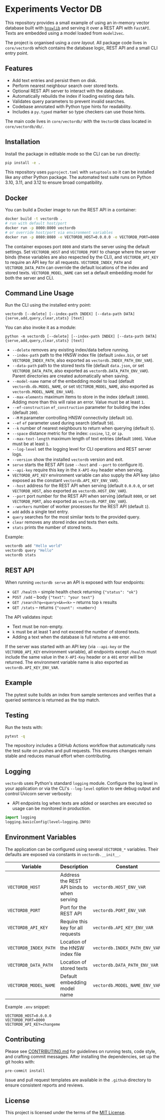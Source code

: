 # Experiments Vector DB

This repository provides a small example of using an in-memory vector
database built with [`hnswlib`](https://github.com/nmslib/hnswlib) and
serving it over a REST API with `FastAPI`.  Texts are embedded using a
model loaded from `model2vec`.

The project is organised using a *core layout*.  All package code lives
in `core/vectordb` which contains the database logic, REST API and a
small CLI entry point.

## Features

- Add text entries and persist them on disk.
- Perform nearest neighbour search over stored texts.
- Optional REST API server to interact with the database.
- Automatically rebuilds the index if loading existing data fails.
- Validates query parameters to prevent invalid searches.
- Codebase annotated with Python type hints for readability.
- Includes a `py.typed` marker so type checkers can use those hints.

The main code lives in `core/vectordb/` with the `VectorDB` class located in
`core/vectordb/db/`.

## Installation

Install the package in editable mode so the CLI can be run directly:

```bash
pip install -e .
```

This repository uses `pyproject.toml` with `setuptools` so it can be installed
like any other Python package. The automated test suite runs on Python 3.10,
3.11, and 3.12 to ensure broad compatibility.

## Docker

You can build a Docker image to run the REST API in a container:

```bash
docker build -t vectordb .
# run with default host/port
docker run -p 8000:8000 vectordb
# or override host/port via environment variables
docker run -p 8080:8080 -e VECTORDB_HOST=0.0.0.0 -e VECTORDB_PORT=8080 vectordb
```

The container exposes port `8000` and starts the server using the default
settings. Set `VECTORDB_HOST` and `VECTORDB_PORT` to change where the server
binds (these variables are also respected by the CLI), and `VECTORDB_API_KEY`
to require an API key for all requests. `VECTORDB_INDEX_PATH` and
`VECTORDB_DATA_PATH` can override the default locations of the index and stored
texts. `VECTORDB_MODEL_NAME` can set a default embedding model for both the
server and CLI.

## Command Line Usage

Run the CLI using the installed entry point:

```
vectordb [--delete] [--index-path INDEX] [--data-path DATA] {serve,add,query,clear,stats} [text]
```

You can also invoke it as a module:

```
python -m vectordb [--delete] [--index-path INDEX] [--data-path DATA] {serve,add,query,clear,stats} [text]
```

- `--delete` removes any existing index/data before running.
- `--index-path` path to the HNSW index file (default `index.bin`, or set
  `VECTORDB_INDEX_PATH`, also exported as `vectordb.INDEX_PATH_ENV_VAR`).
- `--data-path` path to the stored texts file (default `data.json`, or set
  `VECTORDB_DATA_PATH`, also exported as `vectordb.DATA_PATH_ENV_VAR`).
  Parent directories are created automatically when saving.
- `--model-name` name of the embedding model to load (default `vectordb.db.MODEL_NAME`,
  or set `VECTORDB_MODEL_NAME`, also exported as `vectordb.MODEL_NAME_ENV_VAR`).
- `--max-elements` maximum items to store in the index (default `10000`).
  Adding more than this will raise an error. Value must be at least `1`.
- `--ef-construction` `ef_construction` parameter for building the index (default `200`).
- `--M` `M` parameter controlling HNSW connectivity (default `16`).
- `--ef` `ef` parameter used during search (default `50`).
- `--k` number of nearest neighbours to return when querying (default `5`).
- `--space` distance metric for the index: `cosine`, `l2`, or `ip`.
- `--max-text-length` maximum length of text entries (default `1000`). Value must be at least `1`.
- `--log-level` set the logging level for CLI operations and REST server logs.
- `--version` show the installed `vectordb` version and exit.
- `serve` starts the REST API (use `--host` and `--port` to configure it).
- `--api-key` require this key in the `X-API-Key` header when serving.
 - `VECTORDB_API_KEY` environment variable can also supply the API key (also
   exposed as the constant `vectordb.API_KEY_ENV_VAR`).
- `--host` address for the REST API when serving (default `0.0.0.0`, or set `VECTORDB_HOST`, also exported as `vectordb.HOST_ENV_VAR`).
- `--port` port number for the REST API when serving (default `8000`, or set `VECTORDB_PORT`, also exported as `vectordb.PORT_ENV_VAR`).
- `--workers` number of worker processes for the REST API (default `1`).
- `add` adds a single text entry.
- `query` searches for the most similar texts to the provided query.
- `clear` removes any stored index and texts then exits.
- `stats` prints the number of stored texts.

Example:

```bash
vectordb add "Hello world"
vectordb query "Hello"
vectordb stats
```

## REST API

When running `vectordb serve` an API is exposed with four endpoints:

 - `GET /health` – simple health check returning `{"status": "ok"}`
 - `POST /add` – body `{"text": "your text"}`
 - `GET /search?q=<query>&k=<k>` – returns top `k` results
 - `GET /stats` – returns `{"count": <number>}`

 The API validates input:

- Text must be non-empty.
- `k` must be at least 1 and not exceed the number of stored texts.
- Adding a text when the database is full returns a `400` error.

If the server was started with an API key (via `--api-key` or the
`VECTORDB_API_KEY` environment variable), all endpoints except `/health` must
include the same value in the `X-API-Key` header or a `401` error will be
returned. The environment variable name is also exported as
`vectordb.API_KEY_ENV_VAR`.

## Example

The pytest suite builds an index from sample sentences and verifies that a queried sentence is returned as the top match.

## Testing

Run the tests with:

```bash
pytest -q
```

The repository includes a GitHub Actions workflow that automatically runs the
test suite on pushes and pull requests. This ensures changes remain stable and
reduces manual effort when contributing.

## Logging

`vectordb` uses Python's standard `logging` module. Configure the log level in
your application or via the CLI's `--log-level` option to see debug output and
control Uvicorn server verbosity:

- API endpoints log when texts are added or searches are executed so usage can
  be monitored in production.

```python
import logging
logging.basicConfig(level=logging.INFO)
```

## Environment Variables

The application can be configured using several `VECTORDB_*` variables. Their
defaults are exposed via constants in `vectordb.__init__`.

| Variable | Description | Constant |
|----------|-------------|---------|
| `VECTORDB_HOST` | Address the REST API binds to when serving | `vectordb.HOST_ENV_VAR` |
| `VECTORDB_PORT` | Port for the REST API | `vectordb.PORT_ENV_VAR` |
| `VECTORDB_API_KEY` | Require this key for all requests | `vectordb.API_KEY_ENV_VAR` |
| `VECTORDB_INDEX_PATH` | Location of the HNSW index file | `vectordb.INDEX_PATH_ENV_VAR` |
| `VECTORDB_DATA_PATH` | Location of stored texts | `vectordb.DATA_PATH_ENV_VAR` |
| `VECTORDB_MODEL_NAME` | Default embedding model name | `vectordb.MODEL_NAME_ENV_VAR` |

Example `.env` snippet:

```env
VECTORDB_HOST=0.0.0.0
VECTORDB_PORT=8000
VECTORDB_API_KEY=changeme
```

## Contributing

Please see [CONTRIBUTING.md](CONTRIBUTING.md) for guidelines on running tests,
code style, and crafting commit messages. After installing the dependencies,
set up the git hooks with:

```bash
pre-commit install
```

Issue and pull request templates are available in the `.github` directory to
ensure consistent reports and reviews.


## License

This project is licensed under the terms of the [MIT License](LICENSE).
